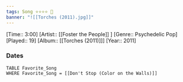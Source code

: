 ```yaml
---
tags: Song ⭐⭐⭐⭐ 💛
banner: "![[Torches (2011).jpg]]"
---
```

[Time:: 3:00]
[Artist:: [[Foster the People]] ]
[Genre:: Psychedelic Pop]
[Played:: 19]
[Album:: [[Torches (2011)]]]
[Year:: 2011]
### Dates
````dataview
TABLE Favorite_Song
WHERE Favorite_Song = [[Don't Stop (Color on the Walls)]]
````